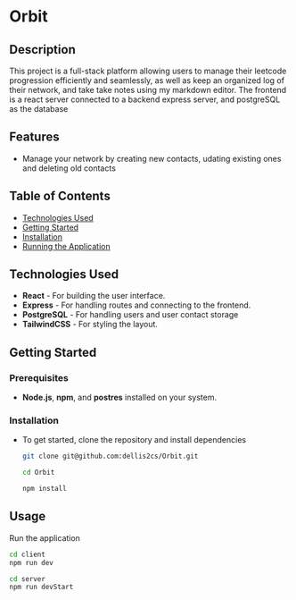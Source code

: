 # Orbit

## Description

This project is a full-stack platform allowing users to manage their leetcode progression efficiently and seamlessly, as well as keep an organized log of their network, and take take notes using my markdown editor. The frontend is a react server connected to a backend express server, and postgreSQL as the database
## Features
- Manage your network by creating new contacts, udating existing ones and deleting old contacts

## Table of Contents
- [Technologies Used](#technologies-used)
- [Getting Started](#getting-started)
- [Installation](#installation)
- [Running the Application](#usage)

## Technologies Used

- **React** - For building the user interface.
- **Express** - For handling routes and connecting to the frontend.
- **PostgreSQL** - For handling users and user contact storage
- **TailwindCSS** - For styling the layout.

## Getting Started

### Prerequisites

- **Node.js**, **npm**, and **postres** installed on your system.

### Installation

- To get started, clone the repository and install dependencies
  
   ```bash
   git clone git@github.com:dellis2cs/Orbit.git
   ```
   ```bash
   cd Orbit
   ```
   ```bash
   npm install
   ```
   

## Usage

Run the application
```bash
cd client
npm run dev
   ```
```bash
cd server
npm run devStart
   ```

